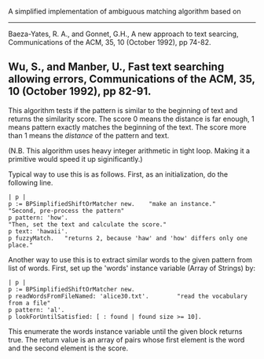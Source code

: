 A simplified implementation of ambiguous matching algorithm based on

----------
Baeza-Yates, R. A., and Gonnet, G.H., A new approach to text searcing, 
Communications of the ACM, 35, 10 (October 1992), pp 74-82.

Wu, S., and Manber, U., Fast text searching allowing errors,
Communications of the ACM, 35, 10 (October 1992), pp 82-91.
----------

This algorithm tests if the pattern is similar to the beginning of text and returns the similarity score.  The score 0 means the distance is far enough, 1 means pattern exactly matches the beginning of the text.  The score more than 1 means the *distance* of the pattern and text.

(N.B.  This algorithm uses heavy integer arithmetic in tight loop.  Making it a primitive would speed it up siginificantly.)

Typical way to use this is as follows.  First, as an initialization, do the following line.

	| p |
	p := BPSimplifiedShiftOrMatcher new.	"make an instance."
	"Second, pre-process the pattern"
	p pattern: 'how'.
	"Then, set the text and calculate the score."
	p text: 'hawaii'.
	p fuzzyMatch.   "returns 2, because 'haw' and 'how' differs only one place."

Another way to use this is to extract similar words to the given pattern from list of words. First, set up the 'words' instance variable (Array of Strings) by:

	| p |
	p := BPSimplifiedShiftOrMatcher new.
	p readWordsFromFileNamed: 'alice30.txt'.		"read the vocabulary from a file"
	p pattern: 'al'.
	p lookForUntilSatisfied: [ : found | found size >= 10].

This enumerate the words instance variable until the given block returns true.  The return value is an array of pairs whose first element is the word and the second element is the score.
